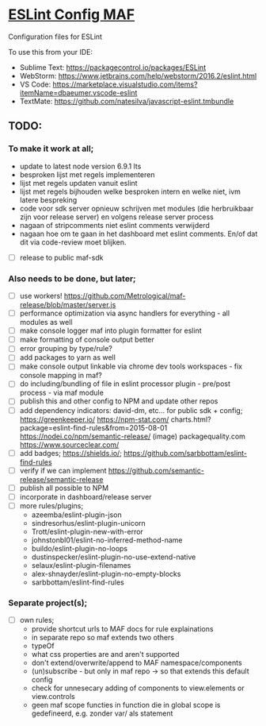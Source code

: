 # [ESLint Config MAF](https://git.io/eslint-config-maf "ESLint Config MAF")
Configuration files for ESLint

To use this from your IDE:
- Sublime Text: https://packagecontrol.io/packages/ESLint
- WebStorm: https://www.jetbrains.com/help/webstorm/2016.2/eslint.html
- VS Code: https://marketplace.visualstudio.com/items?itemName=dbaeumer.vscode-eslint
- TextMate: https://github.com/natesilva/javascript-eslint.tmbundle

## TODO:
### To make it work at all;
- update to latest node version 6.9.1 lts
- besproken lijst met regels implementeren
- lijst met regels updaten vanuit eslint
- lijst met regels bijhouden welke besproken intern en welke niet, ivm latere bespreking
- code voor sdk server opnieuw schrijven met modules (die herbruikbaar zijn voor release server) en volgens release server process
- nagaan of stripcomments niet eslint comments verwijderd
- nagaan hoe om te gaan in het dashboard met eslint comments. En/of dat dit via code-review moet blijken.
- [ ] release to public maf-sdk

### Also needs to be done, but later;
- [ ] use workers! https://github.com/Metrological/maf-release/blob/master/server.js
- [ ] performance optimization via async handlers for everything - all modules as well
- [ ] make console logger maf into plugin formatter for eslint
- [ ] make formatting of console output better
- [ ] error grouping by type/rule?
- [ ] add packages to yarn as well
- [ ] make console output linkable via chrome dev tools workspaces - fix console mapping in maf?
- [ ] do including/bundling of file in eslint processor plugin - pre/post process - via maf module
- [ ] publish this and other config to NPM and update other repos
- [ ] add dependency indicators: david-dm, etc... for public sdk + config; https://greenkeeper.io/ https://npm-stat.com/ charts.html?package=eslint-find-rules&from=2015-08-01 https://nodei.co/npm/semantic-release/ (image) packagequality.com https://www.sourceclear.com/
- [ ] add badges; https://shields.io/; https://github.com/sarbbottam/eslint-find-rules
- [ ] verify if we can implement https://github.com/semantic-release/semantic-release
- [ ] publish all possible to NPM
- [ ] incorporate in dashboard/release server
- [ ] more rules/plugins;
  - azeemba/eslint-plugin-json
  - sindresorhus/eslint-plugin-unicorn
  - Trott/eslint-plugin-new-with-error
  - johnstonbl01/eslint-no-inferred-method-name
  - buildo/eslint-plugin-no-loops
  - dustinspecker/eslint-plugin-no-use-extend-native
  - selaux/eslint-plugin-filenames
  - alex-shnayder/eslint-plugin-no-empty-blocks
  - sarbbottam/eslint-find-rules

### Separate project(s);
- [ ] own rules;
  - provide shortcut urls to MAF docs for rule explainations
  - in separate repo so maf extends two others
  - typeOf
  - what css properties are and aren't supported
  - don't extend/overwrite/append to MAF namespace/components
  - (un)subscribe - but only in maf repo -> so that extends this default config
  - check for unnesecary adding of components to view.elements or view.controls
  - geen maf scope functies in function die in global scope is gedefineerd, e.g. zonder var/ als statement
